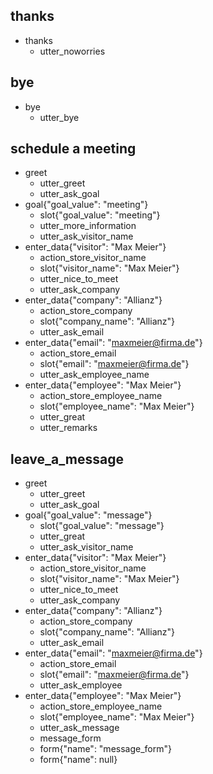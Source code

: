 ## thanks
* thanks
    - utter_noworries

## bye
* bye
    - utter_bye

## schedule a meeting
* greet
    - utter_greet
    - utter_ask_goal
* goal{"goal_value": "meeting"}
    - slot{"goal_value": "meeting"}
    - utter_more_information
    - utter_ask_visitor_name
* enter_data{"visitor": "Max Meier"}
    - action_store_visitor_name
    - slot{"visitor_name": "Max Meier"}
    - utter_nice_to_meet
    - utter_ask_company
* enter_data{"company": "Allianz"}
    - action_store_company
    - slot{"company_name": "Allianz"}
    - utter_ask_email
* enter_data{"email": "maxmeier@firma.de"}
    - action_store_email
    - slot{"email": "maxmeier@firma.de"}
    - utter_ask_employee_name
* enter_data{"employee": "Max Meier"}
    - action_store_employee_name
    - slot{"employee_name": "Max Meier"}
    - utter_great
    - utter_remarks


## leave_a_message
* greet
    - utter_greet
    - utter_ask_goal
* goal{"goal_value": "message"}
    - slot{"goal_value": "message"}
    - utter_great
    - utter_ask_visitor_name
* enter_data{"visitor": "Max Meier"}
    - action_store_visitor_name
    - slot{"visitor_name": "Max Meier"}
    - utter_nice_to_meet
    - utter_ask_company
* enter_data{"company": "Allianz"}
    - action_store_company
    - slot{"company_name": "Allianz"}
    - utter_ask_email
* enter_data{"email": "maxmeier@firma.de"}
    - action_store_email
    - slot{"email": "maxmeier@firma.de"}
    - utter_ask_employee
* enter_data{"employee": "Max Meier"}
    - action_store_employee_name
    - slot{"employee_name": "Max Meier"}
    - utter_ask_message
    - message_form
    - form{"name": "message_form"}
    - form{"name": null}
